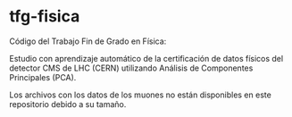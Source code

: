 # tfg-fisica
Código del Trabajo Fin de Grado en Física:

Estudio con aprendizaje automático de la certificación de datos físicos del detector CMS de LHC (CERN) utilizando Análisis de Componentes Principales (PCA).

Los archivos con los datos de los muones no están disponibles en este repositorio debido a su tamaño.
